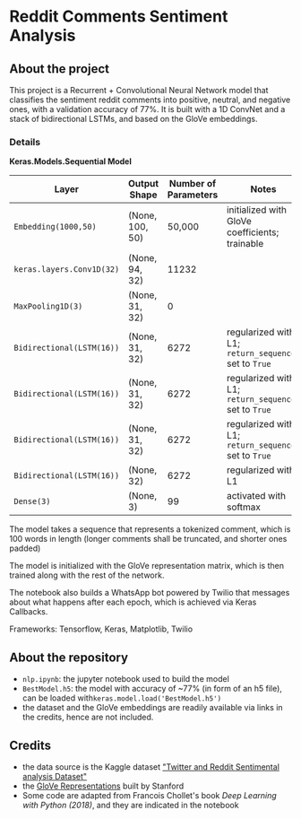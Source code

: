 # Reddit Comments Sentiment Analysis
## About the project

This project is a Recurrent + Convolutional Neural Network model that classifies the sentiment reddit comments into positive, neutral, and negative ones, with a validation accuracy of 77%. It is built with a 1D ConvNet and a stack of bidirectional LSTMs, and based on the GloVe embeddings.

### Details

**Keras.Models.Sequential Model**

| Layer   | Output Shape | Number of Parameters | Notes
| ----------- | ----------- | --- | ---|
| `Embedding(1000,50)`     | (None, 100, 50)    | 50,000| initialized with GloVe coefficients; trainable
| `keras.layers.Conv1D(32)`   | (None, 94, 32) | 11232 |
|`MaxPooling1D(3)`|(None, 31, 32)|0|
|`Bidirectional(LSTM(16))`|(None, 31, 32)|6272| regularized with L1; `return_sequences` set to `True` |
|`Bidirectional(LSTM(16))`|(None, 31, 32)|6272| regularized with L1; `return_sequences` set to `True` |
|`Bidirectional(LSTM(16))`|(None, 31, 32)|6272| regularized with L1; `return_sequences` set to `True` |
|`Bidirectional(LSTM(16))`|(None, 32)|6272| regularized with L1 |
|`Dense(3)`|(None, 3)|99| activated with softmax |


The model takes a sequence that represents a tokenized comment, which is 100 words in length (longer comments shall be truncated, and shorter ones padded)

The model is initialized with the GloVe representation matrix, which is then trained along with the rest of the network.

The notebook also builds a WhatsApp bot powered by Twilio that messages about what happens after each epoch, which is achieved via Keras Callbacks.

Frameworks: Tensorflow, Keras, Matplotlib, Twilio


## About the repository
* `nlp.ipynb`: the jupyter notebook used to build the model
* `BestModel.h5`: the model with accuracy of ~77% (in form of an h5 file), can be loaded with`keras.model.load('BestModel.h5')`
* the dataset and the GloVe embeddings are readily available via links in the credits, hence are not included.

## Credits
* the data source is the Kaggle dataset ["Twitter and Reddit Sentimental analysis Dataset"](https://www.kaggle.com/datasets/cosmos98/twitter-and-reddit-sentimental-analysis-dataset?resource=download)
* the [GloVe Representations](https://nlp.stanford.edu/projects/glove/) built by Stanford
* Some code are adapted from Francois Chollet's book *Deep Learning with Python (2018)*, and they are indicated in the notebook
